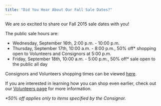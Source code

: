 ```yaml
---
title: "Did You Hear About Our Fall Sale Dates?"
---
```


We are so excited to share our Fall 2015 sale dates with you!

The public sale hours are:

* Wednesday, September 16th, 2:00 p.m. - 10:00 p.m.
* Thursday, September 17th, 10:00 a.m. - 8:00 p.m., 50% off\* shopping open to Volunteers and Consignors at 5:00 p.m.
* Friday, September 18th, 10:00 a.m. - 5:00 p.m., 50% off\* sale open to the public all day

Consignors and Volunteers shopping times can be viewed [here](/events/).

If you are interested in learning how you can shop even earlier, check out our [Volunteers page](/volunteers/) for more information.

_\*50% off applies only to items specified by the Consignor._
